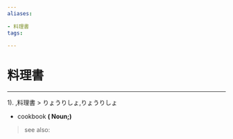 ```yaml
---
aliases:
    
- 料理書
tags:
    
---
```


# 料理書
---
1).
,料理書 > りょうりしょ,りょうりしょ

- cookbook
**( Noun;)**
> see also: 
            